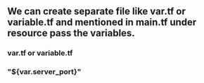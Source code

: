## We can create separate file like var.tf or variable.tf and mentioned in main.tf under resource pass the variables.

### var.tf or variable.tf

### "${var.server_port}"


